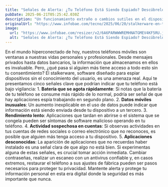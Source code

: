 ```yaml
---
title: "Señales de Alerta: ¿Tu Teléfono Está Siendo Espiado? Descúbrelo Aquí"
pubDate: 2025-06-21T05:25:42.030Z
description: "Un funcionamiento extraño o cambios sutiles en el dispositivo pueden revelar la presencia de software espía"
originalUrl: "https://www.infobae.com/tecno/2025/06/20/stalkerware-en-tu-telefono-movil-cinco-pistas-que-indican-que-estas-siendo-vigilado/"
image:
  url: "https://www.infobae.com/resizer/v2/6A6PARWWWREMHNATGMEV4KF5RU.jpg?auth=705c326cb2fb7986679ffe82ad084332228b5aecd6e985bcb9f5cc701fce3b6a&smart=true&width=1200&height=630&quality=85"
  alt: "Señales de Alerta: ¿Tu Teléfono Está Siendo Espiado? Descúbrelo Aquí"
---
```


En el mundo hiperconectado de hoy, nuestros teléfonos móviles son ventanas a nuestras vidas personales y profesionales. Desde mensajes privados hasta datos bancarios, la información que almacenamos en ellos es invaluable. Pero, ¿qué pasa si alguien más tiene acceso a todo esto sin tu consentimiento? El stalkerware, software diseñado para espiar dispositivos sin el conocimiento del usuario, es una amenaza real. Aquí te presentamos cinco señales clave que podrían indicar que tu teléfono está bajo vigilancia: 1. **Batería que se agota rápidamente**: Si notas que la batería de tu teléfono se consume más rápido de lo normal, podría ser señal de que hay aplicaciones espía trabajando en segundo plano. 2. **Datos móviles inusuales**: Un aumento inexplicable en el uso de datos puede indicar que información está siendo enviada desde tu dispositivo a un tercero. 3. **Rendimiento lento**: Aplicaciones que tardan en abrirse o el sistema que se congela pueden ser síntomas de software malicioso operando en tu teléfono. 4. **Actividad sospechosa en cuentas**: Si observas actividades en tus cuentas de redes sociales o correo electrónico que no reconoces, es posible que alguien más tenga acceso a tu dispositivo. 5. **Aplicaciones desconocidas**: La aparición de aplicaciones que no recuerdas haber instalado es una señal clara de que algo no está bien. Si experimentas alguna de estas señales, es crucial tomar acción inmediata. Cambiar contraseñas, realizar un escaneo con un antivirus confiable y, en casos extremos, restaurar el teléfono a sus ajustes de fábrica pueden ser pasos necesarios para proteger tu privacidad. Mantente alerta y protege tu información personal en esta era digital donde la seguridad es más importante que nunca.